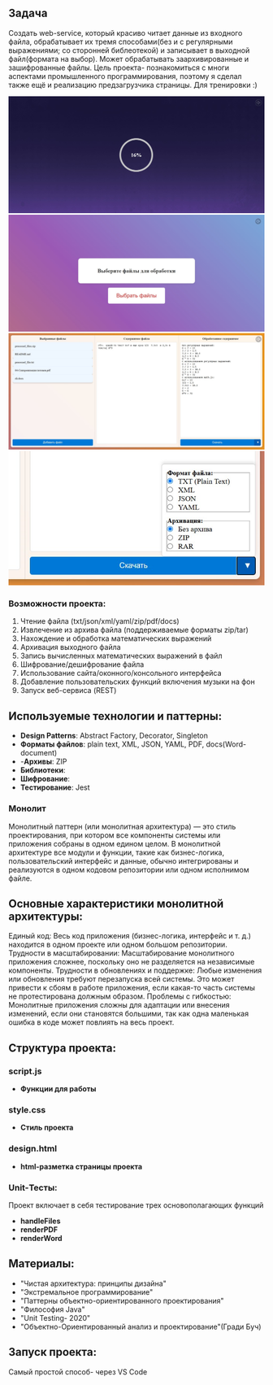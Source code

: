 ## Задача
Создать web-service, который красиво читает данные из входного файла, обрабатывает их тремя способами(без и с регулярными выражениями; со сторонней библеотекой) и записывает в выходной файл(формата на выбор). Может обрабатывать заархивированные и зашифрованные файлы.
Цель проекта- познакомиться с многи аспектами промышленного программирования, поэтому я сделал также ещё и реализацию предзагрузчика страницы. Для тренировки :)

![Фото](1.png)<br>
![Фото](2.png)<br>
![Фото](3.png)<br>
![Фото](4.png)<br>
### Возможности проекта:
1. Чтение файла (txt/json/xml/yaml/zip/pdf/docs)
2. Извлечение из архива файла (поддерживаемые форматы zip/tar)
3. Нахождение и обработка математических выражений 
4. Архивация выходного файла
5. Запись вычисленных математических выражений в файл
6. Шифрование/дешифрование файла
7. Использование сайта/оконного/консольного интерфейса
8. Добавление пользовательских функций включения музыки на фон
9. Запуск веб-сервиса (REST)

## Используемые технологии и паттерны:
- **Design Patterns**: Abstract Factory, Decorator, Singleton
- **Форматы файлов**: plain text, XML, JSON, YAML, PDF, docs(Word-document)
- -**Архивы**: ZIP
- **Библиотеки**:
- **Шифрование**: 
- **Тестирование**: Jest


### Монолит
Монолитный паттерн (или монолитная архитектура) — это стиль проектирования,
при котором все компоненты системы или приложения собраны в одном едином целом.
В монолитной архитектуре все модули и функции, такие как бизнес-логика, пользовательский 
интерфейс и данные, обычно интегрированы и реализуются в одном кодовом репозитории или одном исполнимом файле.

## Основные характеристики монолитной архитектуры:
Единый код: Весь код приложения (бизнес-логика, интерфейс и т. д.) находится в одном проекте или одном большом репозитории.
Трудности в масштабировании: Масштабирование монолитного приложения сложнее, поскольку оно не разделяется на независимые компоненты.
Трудности в обновлениях и поддержке: Любые изменения или обновления требуют перезапуска всей системы. Это может привести 
к сбоям в работе приложения, если какая-то часть системы не протестирована должным образом.
Проблемы с гибкостью: Монолитные приложения сложны для адаптации или внесения изменений, если они становятся большими, так как 
одна маленькая ошибка в коде может повлиять на весь проект.




## Структура проекта:
### script.js
- **Функции для работы**

### style.css
- **Стиль проекта**

### design.html
- **html-разметка страницы проекта**
  
### Unit-Тесты:
Проект включает в себя тестирование трех основополагающих функций
- **handleFiles**
- **renderPDF**
- **renderWord**

## Материалы:
- "Чистая архитектура: принципы дизайна"
- "Экстремальное программирование"
- "Паттерны объектно-ориентированного проектирования"
- "Философия Java"
- "Unit Testing- 2020"
- "Объектно-Ориентированный анализ и проектирование"(Гради Буч)
  
## Запуск проекта:
Cамый простой способ- через VS Code


